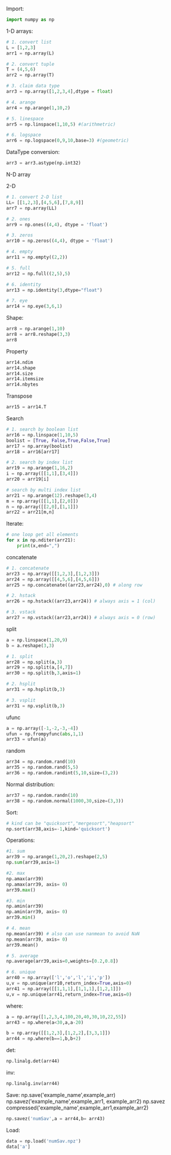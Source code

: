 
Import:
```python
import numpy as np
```

1-D arrays:

```python
# 1. convert list
L = [1,2,3]
arr1 = np.array(L)

# 2. convert tuple
T = (4,5,6)
arr2 = np.array(T)

# 3. claim data type
arr3 = np.array([1,2,3,4],dtype = float)

# 4. arange
arr4 = np.arange(1,10,2)

# 5. linespace 
arr5 = np.linspace(1,10,5) #(arithmetric)

# 6. logspace 
arr6 = np.logspace(0,9,10,base=3) #(geometric)


```


DataType conversion:
```python
arr3 = arr3.astype(np.int32)
```


N-D array

2-D
```python
# 1. convert 2-D list
LL= [[1,2,3],[4,5,6],[7,8,9]]
arr7 = np.array(LL)

# 2. ones
arr9 = np.ones((4,4), dtype = 'float')

# 3. zeros
arr10 = np.zeros((4,4), dtype = 'float')

# 4. empty
arr11 = np.empty((2,2))

# 5. full
arr12 = np.full((2,5),5)

# 6. identity
arr13 = np.identity(3,dtype="float")

# 7. eye
arr14 = np.eye(3,6,1)

```


Shape:

```python
arr8 = np.arange(1,10)
arr8 = arr8.reshape(3,3)
arr8
```


Property
```python
arr14.ndim
arr14.shape
arr14.size
arr14.itemsize
arr14.nbytes
```

Transpose
```python
arr15 = arr14.T
```

Search
```python
# 1. search by boolean list
arr16 = np.linspace(1,10,5)
boolist = [True, False,True,False,True]
arr17 = np.array(boolist)
arr18 = arr16[arr17]

# 2. search by index list
arr19 = np.arange(1,16,2)
i = np.array([[1,1],[3,4]])
arr20 = arr19[i]

# search by multi index list
arr21 = np.arange(12).reshape(3,4)
m = np.array([[1,1],[2,0]])
n = np.array([[2,0],[1,1]])
arr22 = arr21[m,n]
```


Iterate:

```python
# one loop get all elements
for x in np.nditer(arr21):
    print(x,end=",")
```


concatenate

```python
# 1. concatenate
arr23 = np.array([[1,2,3],[1,2,3]])
arr24 = np.array([[4,5,6],[4,5,6]])
arr25 = np.concatenate((arr23,arr24),0) # along row 

# 2. hstack
arr26 = np.hstack((arr23,arr24)) # always axis = 1 (col)

# 3. vstack
arr27 = np.vstack((arr23,arr24)) # always axis = 0 (row)
```


split

```python
a = np.linspace(1,20,9)
b = a.reshape(3,3)

# 1. split
arr28 = np.split(a,3)
arr29 = np.split(a,[4,7])
arr30 = np.split(b,3,axis=1)

# 2. hsplit
arr31 = np.hsplit(b,3)

# 3. vsplit
arr31 = np.vsplit(b,3)
```

ufunc
```python
a = np.array([-1,-2,-3,-4])
ufun = np.frompyfunc(abs,1,1)
arr33 = ufun(a)
```

random
```python
arr34 = np.random.rand(10)
arr35 = np.random.rand(5,5)
arr36 = np.random.randint(5,10,size=(3,2))

```

Normal distribution:
```python
arr37 = np.random.randn(10)
arr38 = np.random.normal(1000,30,size=(3,3))
```

Sort:
```python
# kind can be "quicksort","mergesort","heapsort"
np.sort(arr38,axis=-1,kind='quicksort') 
```

Operations:
```python
#1. sum
arr39 = np.arange(1,20,2).reshape(2,5)
np.sum(arr39,axis=1)

#2. max
np.amax(arr39)
np.amax(arr39, axis= 0)
arr39.max()

#3. min
np.amin(arr39)
np.amin(arr39, axis= 0)
arr39.min()

# 4. mean
np.mean(arr39) # also can use nanmean to avoid NaN
np.mean(arr39, axis= 0)
arr39.mean() 

# 5. average
np.average(arr39,axis=0,weights=[0.2,0.8])

# 6. unique
arr40 = np.array(['l','o','l','i','p'])
u,v = np.unique(arr10,return_index=True,axis=0)
arr41 = np.array([[1,1,1],[1,1,1],[1,2,1]])
u,v = np.unique(arr41,return_index=True,axis=0)
```

where:
```python
a = np.array([1,2,3,4,100,20,40,30,10,22,55])
arr43 = np.where(a<30,a,a-20)

b = np.array([[1,2,3],[1,2,2],[3,3,1]])
arr44 = np.where(b==1,b,b+2)
```

det:
```python
np.linalg.det(arr44)
```

inv:
```python
np.linalg.inv(arr44)
```

Save:
np.save('example_name',example_arr)
np.savez('example_name',example_arr1, example_arr2)
np.savez compressed('example_name',example_arr1,example_arr2)

```python
np.savez('numSav',a = arr44,b= arr43)
```

Load:
```python
data = np.load('numSav.npz')
data['a']
```